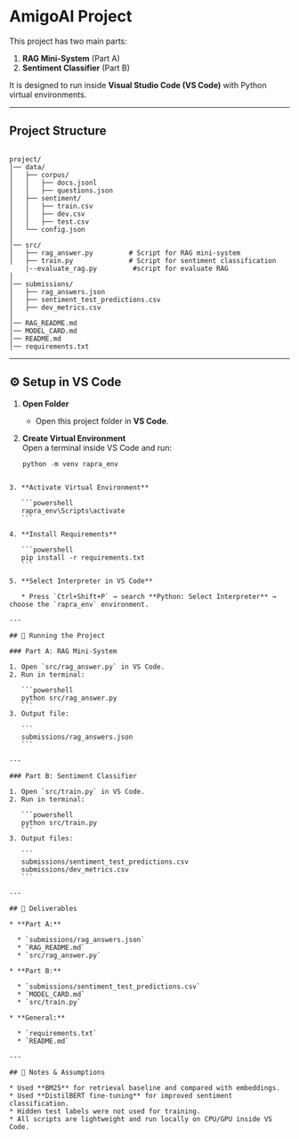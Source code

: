 # AmigoAI Project

This project has two main parts:
1. **RAG Mini-System** (Part A)  
2. **Sentiment Classifier** (Part B)

It is designed to run inside **Visual Studio Code (VS Code)** with Python virtual environments.

---

## Project Structure

```

project/
│── data/
│   ├── corpus/
│   │   ├── docs.jsonl
│   │   ├── questions.json
│   ├── sentiment/
│   │   ├── train.csv
│   │   ├── dev.csv
│   │   ├── test.csv
│   └── config.json
│
│── src/
│   ├── rag_answer.py         # Script for RAG mini-system
│   ├── train.py              # Script for sentiment classification
    |--evaluate_rag.py         #script for evaluate RAG
│
│── submissions/
│   ├── rag_answers.json
│   ├── sentiment_test_predictions.csv
│   ├── dev_metrics.csv
│
│── RAG_README.md
│── MODEL_CARD.md
│── README.md
│── requirements.txt

````

---

## ⚙️ Setup in VS Code

1. **Open Folder**  
   - Open this project folder in **VS Code**.

2. **Create Virtual Environment**  
   Open a terminal inside VS Code and run:
   ```powershell
   python -m venv rapra_env
````

3. **Activate Virtual Environment**

   ```powershell
   rapra_env\Scripts\activate
   ```

4. **Install Requirements**

   ```powershell
   pip install -r requirements.txt
   ```

5. **Select Interpreter in VS Code**

   * Press `Ctrl+Shift+P` → search **Python: Select Interpreter** → choose the `rapra_env` environment.

---

## 🚀 Running the Project

### Part A: RAG Mini-System

1. Open `src/rag_answer.py` in VS Code.
2. Run in terminal:

   ```powershell
   python src/rag_answer.py
   ```
3. Output file:

   ```
   submissions/rag_answers.json
   ```

---

### Part B: Sentiment Classifier

1. Open `src/train.py` in VS Code.
2. Run in terminal:

   ```powershell
   python src/train.py
   ```
3. Output files:

   ```
   submissions/sentiment_test_predictions.csv
   submissions/dev_metrics.csv
   ```

---

## 📑 Deliverables

* **Part A:**

  * `submissions/rag_answers.json`
  * `RAG_README.md`
  * `src/rag_answer.py`

* **Part B:**

  * `submissions/sentiment_test_predictions.csv`
  * `MODEL_CARD.md`
  * `src/train.py`

* **General:**

  * `requirements.txt`
  * `README.md`

---

## 📝 Notes & Assumptions

* Used **BM25** for retrieval baseline and compared with embeddings.
* Used **DistilBERT fine-tuning** for improved sentiment classification.
* Hidden test labels were not used for training.
* All scripts are lightweight and run locally on CPU/GPU inside VS Code.

